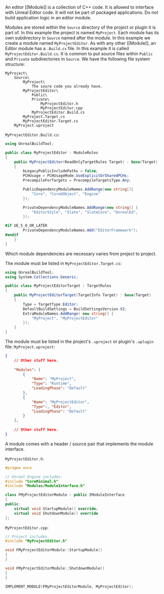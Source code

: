 An editor [[Module]] is a collection of C++ code.
It is allowed to interface with Unreal Editor code.
It will not be part of packaged applications.
Do not build application logic in an editor module.

Modules are stored within the `Source` directory of the project or plugin it is part of.
In this example the project is named `MyProject`.
Each module has its own subdirectory in `Source` named after the module.
In this example we create a module named `MyProjectEditor`.
As with any other [[Module]], an Editor module has a `.Build.cs` file.
In this example it is called `MyProjectEditor.Build.cs`.
It is common to put source files within `Public` and `Private` subdirectories in `Source`.
We have the following file system structure:
```
MyProject\
	Source\
		MyProject\
			The soure code you already have.
		MyProjectEditor\
			Public\
			Private\
				MyProjectEditor.h
				MyProjectEditor.cpp
			MyProjectEditor.Build.cs
		MyProject.Target.cs
		MyProjectEditor.Target.cs
	MyProject.uproject
```

`MyProjectEditor.Build.cs`:
```c#
using UnrealBuildTool;

public class MyProjectEditor : ModuleRules
{
	public MyProjectEditor(ReadOnlyTargetRules Target) : base(Target)
	{
		bLegacyPublicIncludePaths = false;
		PCHUsage = PCHUsageMode.UseExplicitOrSharedPCHs;
		PrecompileForTargets = PrecompileTargetsType.Any;

		PublicDependencyModuleNames.AddRange(new string[]{
			"Core", "CoreUObject", "Engine"
		});

		PrivateDependencyModuleNames.AddRange(new string[] {
			"EditorStyle", "Slate", "SlateCore", "UnrealEd",
		});

#if UE_5_0_OR_LATER
		PrivateDependencyModuleNames.Add("EditorFramework");
#endif
	}
}
```

Which module dependencies are necessary varies from project to project.

The module must be listed in `MyProjectEditor.Target.cs`:
```c#
using UnrealBuildTool;
using System.Collections.Generic;

public class MyProjectEditorTarget : TargetRules
{
	public MyProjectEditorTarget(TargetInfo Target) : base(Target)
	{
		Type = TargetType.Editor;
		DefaultBuildSettings = BuildSettingsVersion.V2;
		ExtraModuleNames.AddRange( new string[] {
			"MyProject", "MyProjectEditor"
		});
	}
}
```


The module must be listed in the project's `.uproject` or plugin's `.uplugin` file:
`MyProject.uproject`:
```json
{
	// Other stuff here.
	
	"Modules": [
		{
			"Name": "MyProject",
			"Type": "Runtime",
			"LoadingPhase": "Default"
		},
		{
			"Name": "MyProjectEditor",
			"Type":, "Editor",
			"LoadingPhase": "Default"
		}
	],
	
	// Other stuff here.
}
```

A module comes with a header / source pair that implements the module interface.

`MyProjectEditor.h`:
```cpp
#pragma once

// Unreal Engine includes.
#include "CoreMinimal.h"
#include "Modules/ModuleInterface.h"

class FMyProjectEditorModule : public IModuleInterface
{
public:
    virtual void StartupModule() override;
    virtual void ShutdownModule() override
};
```

`MyProjectEditor.cpp`:
```cpp
// Project includes.
#include "MyProjectEditor.h"

void FMyProjectEditorModule::StartupModule()
{
}

void FMyProjectEditorModule::ShutdownModule()
{
}

IMPLEMENT_MODULE(FMyProjectEditorModule, MyProjectEditor);
```
